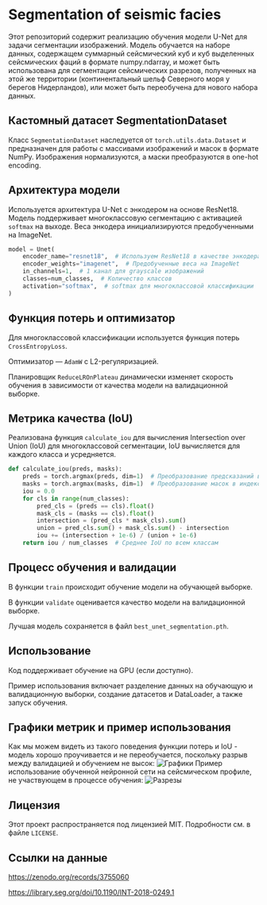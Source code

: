# Segmentation of seismic facies
Этот репозиторий содержит реализацию обучения модели U-Net для задачи сегментации изображений. Модель обучается на наборе данных, содержащем суммарный сейсмический куб и куб выделенных сейсмических фаций в формате numpy.ndarray, и может быть использована для сегментации сейсмических разрезов, полученных на этой же территории (континентальный шельф Северного моря у берегов Нидерландов), или может быть переобучена для нового набора данных.

## Кастомный датасет SegmentationDataset
Класс `SegmentationDataset` наследуется от `torch.utils.data.Dataset` и предназначен для работы с массивами изображений и масок в формате NumPy. Изображения нормализуются, а маски преобразуются в one-hot encoding.

## Архитектура модели
Используется архитектура U-Net с энкодером на основе ResNet18. Модель поддерживает многоклассовую сегментацию с активацией `softmax` на выходе. Веса энкодера инициализируются предобученными на ImageNet.
```python
model = Unet(
    encoder_name="resnet18",  # Используем ResNet18 в качестве энкодера
    encoder_weights="imagenet",  # Предобученные веса на ImageNet
    in_channels=1,  # 1 канал для grayscale изображений
    classes=num_classes,  # Количество классов
    activation="softmax",  # softmax для многоклассовой классификации
)
```
## Функция потерь и оптимизатор
Для многоклассовой классификации используется функция потерь `CrossEntropyLoss`.<p> 

Оптимизатор — `AdamW` с L2-регуляризацией.<p>

Планировщик `ReduceLROnPlateau` динамически изменяет скорость обучения в зависимости от качества модели на валидационной выборке.
  
## Метрика качества (IoU)
Реализована функция `calculate_iou` для вычисления Intersection over Union (IoU) для многоклассовой сегментации, IoU вычисляется для каждого класса и усредняется.
```python
def calculate_iou(preds, masks):
    preds = torch.argmax(preds, dim=1)  # Преобразование предсказаний в индексы классов
    masks = torch.argmax(masks, dim=1)  # Преобразование масок в индексы классов
    iou = 0.0
    for cls in range(num_classes):
        pred_cls = (preds == cls).float()
        mask_cls = (masks == cls).float()
        intersection = (pred_cls * mask_cls).sum()
        union = pred_cls.sum() + mask_cls.sum() - intersection
        iou += (intersection + 1e-6) / (union + 1e-6)  
    return iou / num_classes  # Среднее IoU по всем классам
```

## Процесс обучения и валидации
В функции `train` происходит обучение модели на обучающей выборке.<p>

В функции `validate` оценивается качество модели на валидационной выборке.<p>

Лучшая модель сохраняется в файл `best_unet_segmentation.pth`.

## Использование
Код поддерживает обучение на GPU (если доступно).<p>

Пример использования включает разделение данных на обучающую и валидационную выборки, создание датасетов и DataLoader, а также запуск обучения.

## Графики метрик и пример использования 

Как мы можем видеть из такого поведения функции потерь и IoU - модель хорошо проучивается и не переобучается, поскольку разрыв между валидацией и обучением не высок:
![Графики](https://github.com/user-attachments/assets/74e99468-5a8c-48a2-b873-1351e6440dbf)
Пример использование обученной нейронной сети на сейсмическом профиле, не участвующем в процессе обучения: 
![Разрезы](https://github.com/user-attachments/assets/5867fefb-dda0-4ce8-b9b2-c5e4ce3b2aa8)

## Лицензия
Этот проект распространяется под лицензией MIT. Подробности см. в файле `LICENSE`.
## Ссылки на данные
https://zenodo.org/records/3755060<p>
https://library.seg.org/doi/10.1190/INT-2018-0249.1

